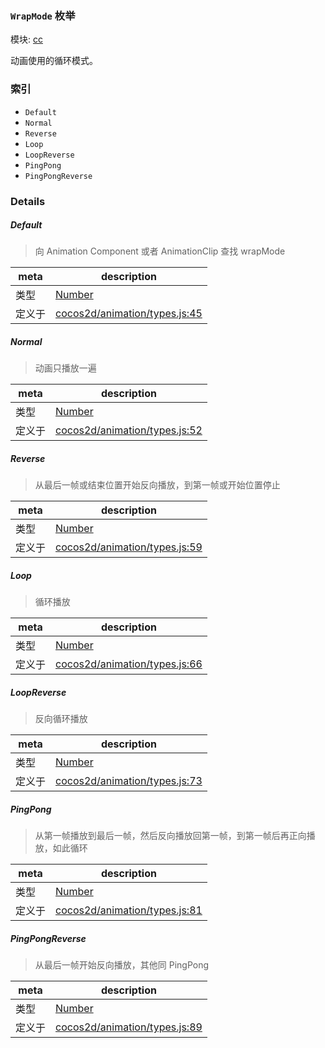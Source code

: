 ### `WrapMode` 枚举



模块: [cc](../modules/cc.md)


动画使用的循环模式。


### 索引
  - `Default`
  - `Normal`
  - `Reverse`
  - `Loop`
  - `LoopReverse`
  - `PingPong`
  - `PingPongReverse`

### Details


##### Default

> 向 Animation Component 或者 AnimationClip 查找 wrapMode

| meta | description |
|------|-------------|
| 类型 | <a href="https://developer.mozilla.org/en/JavaScript/Reference/Global_Objects/Number" class="crosslink external" target="_blank">Number</a> |
| 定义于 | [cocos2d/animation/types.js:45](https://github.com/cocos-creator/engine/blob/246760b55cfc698ac5f3450a1794d9d0554a0600/cocos2d/animation/types.js#L45) |



##### Normal

> 动画只播放一遍

| meta | description |
|------|-------------|
| 类型 | <a href="https://developer.mozilla.org/en/JavaScript/Reference/Global_Objects/Number" class="crosslink external" target="_blank">Number</a> |
| 定义于 | [cocos2d/animation/types.js:52](https://github.com/cocos-creator/engine/blob/246760b55cfc698ac5f3450a1794d9d0554a0600/cocos2d/animation/types.js#L52) |



##### Reverse

> 从最后一帧或结束位置开始反向播放，到第一帧或开始位置停止

| meta | description |
|------|-------------|
| 类型 | <a href="https://developer.mozilla.org/en/JavaScript/Reference/Global_Objects/Number" class="crosslink external" target="_blank">Number</a> |
| 定义于 | [cocos2d/animation/types.js:59](https://github.com/cocos-creator/engine/blob/246760b55cfc698ac5f3450a1794d9d0554a0600/cocos2d/animation/types.js#L59) |



##### Loop

> 循环播放

| meta | description |
|------|-------------|
| 类型 | <a href="https://developer.mozilla.org/en/JavaScript/Reference/Global_Objects/Number" class="crosslink external" target="_blank">Number</a> |
| 定义于 | [cocos2d/animation/types.js:66](https://github.com/cocos-creator/engine/blob/246760b55cfc698ac5f3450a1794d9d0554a0600/cocos2d/animation/types.js#L66) |



##### LoopReverse

> 反向循环播放

| meta | description |
|------|-------------|
| 类型 | <a href="https://developer.mozilla.org/en/JavaScript/Reference/Global_Objects/Number" class="crosslink external" target="_blank">Number</a> |
| 定义于 | [cocos2d/animation/types.js:73](https://github.com/cocos-creator/engine/blob/246760b55cfc698ac5f3450a1794d9d0554a0600/cocos2d/animation/types.js#L73) |



##### PingPong

> 从第一帧播放到最后一帧，然后反向播放回第一帧，到第一帧后再正向播放，如此循环

| meta | description |
|------|-------------|
| 类型 | <a href="https://developer.mozilla.org/en/JavaScript/Reference/Global_Objects/Number" class="crosslink external" target="_blank">Number</a> |
| 定义于 | [cocos2d/animation/types.js:81](https://github.com/cocos-creator/engine/blob/246760b55cfc698ac5f3450a1794d9d0554a0600/cocos2d/animation/types.js#L81) |



##### PingPongReverse

> 从最后一帧开始反向播放，其他同 PingPong

| meta | description |
|------|-------------|
| 类型 | <a href="https://developer.mozilla.org/en/JavaScript/Reference/Global_Objects/Number" class="crosslink external" target="_blank">Number</a> |
| 定义于 | [cocos2d/animation/types.js:89](https://github.com/cocos-creator/engine/blob/246760b55cfc698ac5f3450a1794d9d0554a0600/cocos2d/animation/types.js#L89) |



